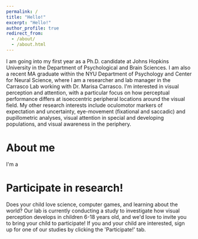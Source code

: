 ```yaml
---
permalink: /
title: "Hello!"
excerpt: "Hello!"
author_profile: true
redirect_from: 
  - /about/
  - /about.html
---
```


I am going into my first year as a Ph.D. candidate at Johns Hopkins University in the Department of Psychological and Brain Sciences. I am also a recent MA graduate within the NYU Department of Psychology and Center for Neural Science, where I am a researcher and lab manager in the Carrasco Lab working with Dr. Marisa Carrasco. I'm interested in visual perception and attention, with a particular focus on how perceptual performance differs at isoeccentric peripheral locations around the visual field. My other research interests include  oculomotor markers of expectation and uncertainty, eye-movement (fixational and saccadic) and pupillometric analyses, visual attention in special and developing populations, and visual awareness in the periphery. 

About me
======
I'm a 

Participate in research! 
======
Does your child love science, computer games, and learning about the world? Our lab is currently conducting a study to investigate how visual perception develops in children 6-18 years old, and we'd love to invite you to bring your child to participate! If you and your child are interested, sign up for one of our studies by clicking the 'Participate!' tab. 
